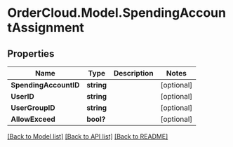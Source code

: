 # OrderCloud.Model.SpendingAccountAssignment
## Properties

Name | Type | Description | Notes
------------ | ------------- | ------------- | -------------
**SpendingAccountID** | **string** |  | [optional] 
**UserID** | **string** |  | [optional] 
**UserGroupID** | **string** |  | [optional] 
**AllowExceed** | **bool?** |  | [optional] 

[[Back to Model list]](../README.md#documentation-for-models) [[Back to API list]](../README.md#documentation-for-api-endpoints) [[Back to README]](../README.md)

